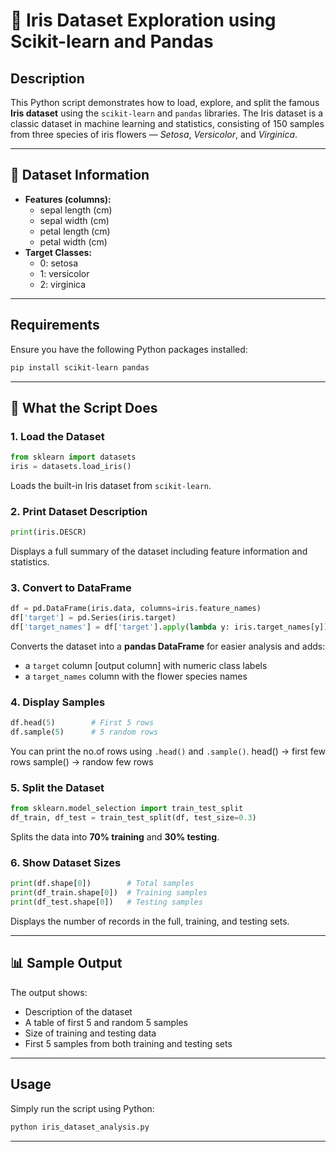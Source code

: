 # 🌸 Iris Dataset Exploration using Scikit-learn and Pandas

##  Description

This Python script demonstrates how to load, explore, and split the famous **Iris dataset** using the `scikit-learn` and `pandas` libraries. 
The Iris dataset is a classic dataset in machine learning and statistics, consisting of 150 samples from three species of iris flowers — *Setosa*, *Versicolor*, and *Virginica*.

---

## 📁 Dataset Information

- **Features (columns):**
  - sepal length (cm)
  - sepal width (cm)
  - petal length (cm)
  - petal width (cm)
- **Target Classes:**
  - 0: setosa
  - 1: versicolor
  - 2: virginica

---

##  Requirements

Ensure you have the following Python packages installed:
```bash
pip install scikit-learn pandas
```

---

## 🧠 What the Script Does

### 1. **Load the Dataset**
```python
from sklearn import datasets
iris = datasets.load_iris()
```
Loads the built-in Iris dataset from `scikit-learn`.

### 2. **Print Dataset Description**
```python
print(iris.DESCR)
```
Displays a full summary of the dataset including feature information and statistics.

### 3. **Convert to DataFrame**
```python
df = pd.DataFrame(iris.data, columns=iris.feature_names)
df['target'] = pd.Series(iris.target)
df['target_names'] = df['target'].apply(lambda y: iris.target_names[y])
```
Converts the dataset into a **pandas DataFrame** for easier analysis and adds:
- a `target` column [output column] with numeric class labels
- a `target_names` column with the flower species names

### 4. **Display Samples**
```python
df.head(5)        # First 5 rows
df.sample(5)      # 5 random rows
```
You can print the no.of rows using `.head()` and `.sample()`.
head() -> first few rows
sample() -> randow few rows 
### 5. **Split the Dataset**
```python
from sklearn.model_selection import train_test_split
df_train, df_test = train_test_split(df, test_size=0.3)
```
Splits the data into **70% training** and **30% testing**.

### 6. **Show Dataset Sizes**
```python
print(df.shape[0])        # Total samples
print(df_train.shape[0])  # Training samples
print(df_test.shape[0])   # Testing samples
```
Displays the number of records in the full, training, and testing sets.

---

## 📊 Sample Output

The output shows:
- Description of the dataset
- A table of first 5 and random 5 samples
- Size of training and testing data
- First 5 samples from both training and testing sets

---

##  Usage

Simply run the script using Python:
```bash
python iris_dataset_analysis.py
```

---

